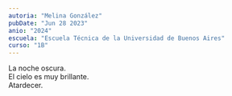 ```yaml
---
autoria: "Melina González"
pubDate: "Jun 28 2023"
anio: "2024"
escuela: "Escuela Técnica de la Universidad de Buenos Aires"
curso: "1B"
---
```


La noche oscura.<br/>
El cielo es muy brillante.<br/>
Atardecer.
